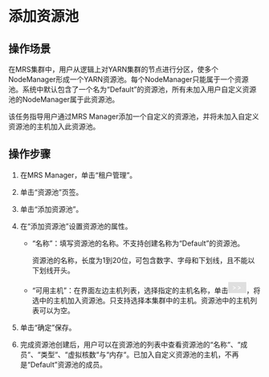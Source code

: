 # 添加资源池<a name="ZH-CN_TOPIC_0035271546"></a>

## 操作场景<a name="section25729969195856"></a>

在MRS集群中，用户从逻辑上对YARN集群的节点进行分区，使多个NodeManager形成一个YARN资源池。每个NodeManager只能属于一个资源池。系统中默认包含了一个名为“Default”的资源池，所有未加入用户自定义资源池的NodeManager属于此资源池。

该任务指导用户通过MRS Manager添加一个自定义的资源池，并将未加入自定义资源池的主机加入此资源池。

## 操作步骤<a name="section59066814195916"></a>

1.  在MRS Manager，单击“租户管理”。
2.  单击“资源池”页签。
3.  单击“添加资源池”。
4.  在“添加资源池”设置资源池的属性。
    -   “名称”：填写资源池的名称。不支持创建名称为“Default”的资源池。

        资源池的名称，长度为1到20位，可包含数字、字母和下划线，且不能以下划线开头。

    -   “可用主机”：在界面左边主机列表，选择指定的主机名称，单击![](figures/zh-cn_image_0071651427.jpg)，将选中的主机加入资源池。只支持选择本集群中的主机。资源池中的主机列表可以为空。

5.  单击“确定”保存。
6.  完成资源池创建后，用户可以在资源池的列表中查看资源池的“名称“、“成员“、“类型“、“虚拟核数“与“内存“。已加入自定义资源池的主机，不再是“Default”资源池的成员。

